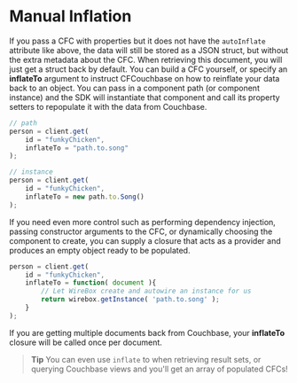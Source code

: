 # Manual Inflation

If you pass a CFC with properties but it does not have the `autoInflate` attribute like above, the data will still be stored as a JSON struct, but without the extra metadata about the CFC.  When retrieving this document, you will just get a struct back by default.  You can build a CFC yourself, or specify an **inflateTo** argument to instruct CFCouchbase on how to reinflate your data back to an object. You can pass in a component path (or component instance) and the SDK will instantiate that component and call its property setters to repopulate it with the data from Couchbase.

```js
// path
person = client.get(
	id = "funkyChicken",
	inflateTo = "path.to.song"
);

// instance
person = client.get(
	id = "funkyChicken",
	inflateTo = new path.to.Song()
);
```

If you need even more control such as performing dependency injection, passing constructor arguments to the CFC, or dynamically choosing the component to create, you can supply a closure that acts as a provider and produces an empty object ready to be populated.

```js
person = client.get(
	id = "funkyChicken",
	inflateTo = function( document ){
		// Let WireBox create and autowire an instance for us
		return wirebox.getInstance( 'path.to.song' );
	}
);
```

If you are getting multiple documents back from Couchbase, your **inflateTo** closure will be called once per document.

> **Tip** You can even use `inflate` to when retrieving result sets, or querying Couchbase views and you'll get an array of populated CFCs!